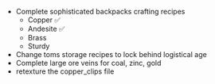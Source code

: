 - Complete sophisticated backpacks crafting recipes
    - Copper ✅
    - Andesite ✅
    - Brass
    - Sturdy
- Change toms storage recipes to lock behind logistical age
- Complete large ore veins for coal, zinc, gold
- retexture the copper_clips file
